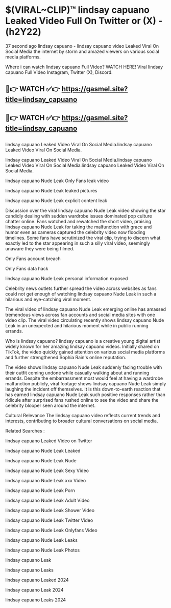 # $(VIRAL~CLIP)™ lindsay capuano Leaked Video Full On Twitter or (X) -(h2Y22)
37 second ago lindsay capuano - lindsay capuano video Leaked Viral On Social Media the internet by storm and amazed viewers on various social media platforms.

Where i can watch lindsay capuano Full Video? WATCH HERE! Viral lindsay capuano Full Video Instagram, Twitter (X), Discord.

## 🔴👉 WATCH ✅👉 https://gasmel.site?title=lindsay_capuano
## 🔴👉 WATCH ✅👉 https://gasmel.site?title=lindsay_capuano
##
lindsay capuano Leaked Video Viral On Social Media.lindsay capuano Leaked Video Viral On Social Media.

lindsay capuano Leaked Video Viral On Social Media.lindsay capuano Leaked Video Viral On Social Media.lindsay capuano Leaked Video Viral On Social Media.

lindsay capuano Nude Leak Only Fans leak video

lindsay capuano Nude Leak leaked pictures

lindsay capuano Nude Leak explicit content leak

Discussion over the viral lindsay capuano Nude Leak video showing the star candidly dealing with sudden wardrobe issues dominated pop culture chatter online. Fans watched and rewatched the short video, praising lindsay capuano Nude Leak for taking the malfunction with grace and humor even as cameras captured the celebrity video now flooding timelines. Some fans have scrutinized the viral clip, trying to discern what exactly led to the star appearing in such a silly viral video, seemingly unaware they were being filmed.


Only Fans account breach

Only Fans data hack

lindsay capuano Nude Leak personal information exposed

Celebrity news outlets further spread the video across websites as fans could not get enough of watching lindsay capuano Nude Leak in such a hilarious and eye-catching viral moment.


The viral video of lindsay capuano Nude Leak emerging online has amassed tremendous views across fan accounts and social media sites with one video clip. The viral video circulating recently shows lindsay capuano Nude Leak in an unexpected and hilarious moment while in public running errands.


Who is lindsay capuano? lindsay capuano is a creative young digital artist widely known for her amazing lindsay capuano videos. Initially shared on TikTok, the video quickly gained attention on various social media platforms and further strengthened Sophia Rain's online reputation.

The video shows lindsay capuano Nude Leak suddenly facing trouble with their outfit coming undone while casually walking about and running errands. Despite the embarrassment most would feel at having a wardrobe malfunction publicly, viral footage shows lindsay capuano Nude Leak simply laughing the incident off themselves. It is this down-to-earth reaction that has earned lindsay capuano Nude Leak such positive responses rather than ridicule after surprised fans rushed online to see the video and share the celebrity blooper seen around the internet.

Cultural Relevance The lindsay capuano video reflects current trends and interests, contributing to broader cultural conversations on social media.

Related Searches :

lindsay capuano Leaked Video on Twitter

lindsay capuano Nude Leak Leaked

lindsay capuano Nude Leak Nude

lindsay capuano Nude Leak Sexy Video

lindsay capuano Nude Leak xxx Video

lindsay capuano Nude Leak Porn

lindsay capuano Nude Leak Adult Video

lindsay capuano Nude Leak Shower Video

lindsay capuano Nude Leak Twitter Video

lindsay capuano Nude Leak Onlyfans Video

lindsay capuano Nude Leak Leaks

lindsay capuano Nude Leak Photos

lindsay capuano Leak

lindsay capuano Leaks

lindsay capuano Leaked 2024

lindsay capuano Leak 2024

lindsay capuano Leaks 2024

